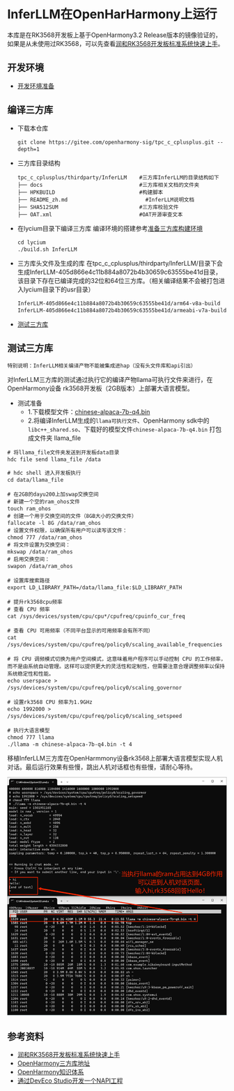 # InferLLM在OpenHarHarmony上运行

本库是在RK3568开发板上基于OpenHarmony3.2 Release版本的镜像验证的，如果是从未使用过RK3568，可以先查看[润和RK3568开发板标准系统快速上手](https://gitee.com/openharmony-sig/knowledge_demo_temp/tree/master/docs/rk3568_helloworld)。

## 开发环境

- [开发环境准备](../../../docs/hap_integrate_environment.md)

## 编译三方库

- 下载本仓库

  ```
  git clone https://gitee.com/openharmony-sig/tpc_c_cplusplus.git --depth=1
  ```

- 三方库目录结构

  ```shell
  tpc_c_cplusplus/thirdparty/InferLLM    #三方库InferLLM的目录结构如下
  ├── docs                               #三方库相关文档的文件夹
  ├── HPKBUILD                           #构建脚本
  ├── README_zh.md		                   #InferLLM说明文档
  ├── SHA512SUM                          #三方库校验文件
  ├── OAT.xml                            #OAT开源审查文本
  ```

- 在lycium目录下编译三方库
  编译环境的搭建参考[准备三方库构建环境](../../../lycium/README.md#1编译环境准备)

  ```
  cd lycium
  ./build.sh InferLLM
  ```


- 三方库头文件及生成的库
  在tpc_c_cplusplus/thirdparty/InferLLM/目录下会生成InferLLM-405d866e4c11b884a8072b4b30659c63555be41d目录，该目录下存在已编译完成的32位和64位三方库。（相关编译结果不会被打包进入lycium目录下的usr目录）

  ```
  InferLLM-405d866e4c11b884a8072b4b30659c63555be41d/arm64-v8a-build  
  InferLLM-405d866e4c11b884a8072b4b30659c63555be41d/armeabi-v7a-build
  ```

- [测试三方库](#测试三方库)

## 测试三方库

`特别说明：InferLLM相关编译产物不能被集成进hap（没有头文件库和api引出）`

对InferLLM三方库的测试通过执行它的编译产物llama可执行文件来进行，在OpenHarmony设备 rk3568开发板（2GB版本）上部署大语言模型。

- 测试准备
  - 1.下载模型文件：[chinese-alpaca-7b-q4.bin](https://huggingface.co/kewin4933/InferLLM-Model/tree/main)
  - 2.将编译InferLLM生成的`llama可执行文件`、OpenHarmony sdk中的`libc++_shared.so`、下载好的模型文件`chinese-alpaca-7b-q4.bin` 打包成文件夹 llama_file

```
# 将llama_file文件夹发送到开发板data目录
hdc file send llama_file /data
```

```
# hdc shell 进入开发板执行
cd data/llama_file

# 在2GB的dayu200上加swap交换空间
# 新建一个空的ram_ohos文件
touch ram_ohos
# 创建一个用于交换空间的文件（8GB大小的交换文件）
fallocate -l 8G /data/ram_ohos
# 设置文件权限，以确保所有用户可以读写该文件：
chmod 777 /data/ram_ohos
# 将文件设置为交换空间：
mkswap /data/ram_ohos
# 启用交换空间：
swapon /data/ram_ohos

# 设置库搜索路径
export LD_LIBRARY_PATH=/data/llama_file:$LD_LIBRARY_PATH

# 提升rk3568cpu频率
# 查看 CPU 频率
cat /sys/devices/system/cpu/cpu*/cpufreq/cpuinfo_cur_freq

# 查看 CPU 可用频率（不同平台显示的可用频率会有所不同）
cat /sys/devices/system/cpu/cpufreq/policy0/scaling_available_frequencies

# 将 CPU 调频模式切换为用户空间模式，这意味着用户程序可以手动控制 CPU 的工作频率，而不是由系统自动管理。这样可以提供更大的灵活性和定制性，但需要注意合理调整频率以保持系统稳定性和性能。
echo userspace > /sys/devices/system/cpu/cpufreq/policy0/scaling_governor

# 设置rk3568 CPU 频率为1.9GHz
echo 1992000 > /sys/devices/system/cpu/cpufreq/policy0/scaling_setspeed

# 执行大语言模型
chmod 777 llama
./llama -m chinese-alpaca-7b-q4.bin -t 4
```

移植InferLLM三方库在OpenHarmmony设备rk3568上部署大语言模型实现人机对话。最后运行效果有些慢，跳出人机对话框也有些慢，请耐心等待。

![Alt text](./pic/hap_result.png)



## 参考资料

- [润和RK3568开发板标准系统快速上手](https://gitee.com/openharmony-sig/knowledge_demo_temp/tree/master/docs/rk3568_helloworld)
- [OpenHarmony三方库地址](https://gitee.com/openharmony-tpc)
- [OpenHarmony知识体系](https://gitee.com/openharmony-sig/knowledge)
- [通过DevEco Studio开发一个NAPI工程](https://gitee.com/openharmony-sig/knowledge_demo_temp/blob/master/docs/napi_study/docs/hello_napi.md)
